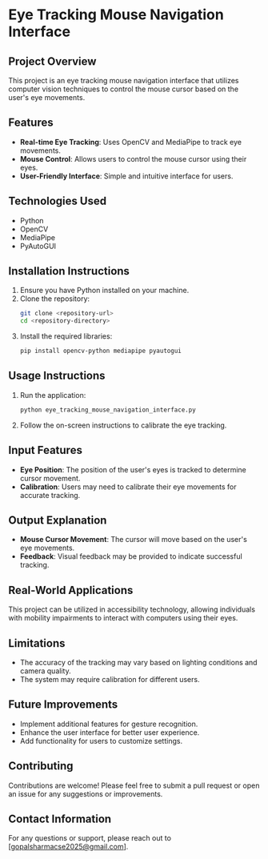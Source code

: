 # Eye Tracking Mouse Navigation Interface

## Project Overview
This project is an eye tracking mouse navigation interface that utilizes computer vision techniques to control the mouse cursor based on the user's eye movements.

## Features
- **Real-time Eye Tracking**: Uses OpenCV and MediaPipe to track eye movements.
- **Mouse Control**: Allows users to control the mouse cursor using their eyes.
- **User-Friendly Interface**: Simple and intuitive interface for users.

## Technologies Used
- Python
- OpenCV
- MediaPipe
- PyAutoGUI

## Installation Instructions
1. Ensure you have Python installed on your machine.
2. Clone the repository:
   ```bash
   git clone <repository-url>
   cd <repository-directory>
   ```
3. Install the required libraries:
   ```bash
   pip install opencv-python mediapipe pyautogui
   ```

## Usage Instructions
1. Run the application:
   ```bash
   python eye_tracking_mouse_navigation_interface.py
   ```
2. Follow the on-screen instructions to calibrate the eye tracking.

## Input Features
- **Eye Position**: The position of the user's eyes is tracked to determine cursor movement.
- **Calibration**: Users may need to calibrate their eye movements for accurate tracking.

## Output Explanation
- **Mouse Cursor Movement**: The cursor will move based on the user's eye movements.
- **Feedback**: Visual feedback may be provided to indicate successful tracking.

## Real-World Applications
This project can be utilized in accessibility technology, allowing individuals with mobility impairments to interact with computers using their eyes.

## Limitations
- The accuracy of the tracking may vary based on lighting conditions and camera quality.
- The system may require calibration for different users.

## Future Improvements
- Implement additional features for gesture recognition.
- Enhance the user interface for better user experience.
- Add functionality for users to customize settings.

## Contributing
Contributions are welcome! Please feel free to submit a pull request or open an issue for any suggestions or improvements.

## Contact Information
For any questions or support, please reach out to [gopalsharmacse2025@gmail.com].
